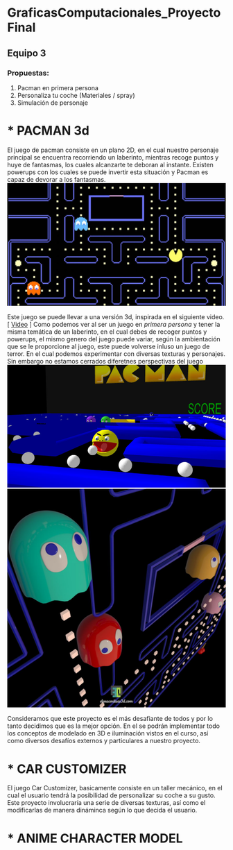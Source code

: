 # GraficasComputacionales_ProyectoFinal
## Equipo 3

### Propuestas: 
1. Pacman en primera persona 
1. Personaliza tu coche (Materiales / spray) 
1. Simulación de personaje 
  
# * PACMAN 3d

El juego de pacman consiste en un plano 2D, en el cual nuestro personaje principal se encuentra recorriendo un laberinto, mientras recoge puntos y huye de fantasmas, los cuales 
alcanzarte te deboran al instante. Existen powerups con los cuales se puede invertir esta situación y Pacman es capaz de devorar a los fantasmas. 
![Pacman 2D](/img/imgReadMe/pacman.jpeg)

Este juego se puede llevar a una versión 3d, inspirada en el siguiente video.  [ [Video](https://youtu.be/IujqngIEdb0) ]
Como podemos ver al ser un juego en _primera persona_ y tener la misma temática de un laberinto, en el cual debes de recoger puntos y powerups, el mismo genero del juego puede variar, según la ambientación que se le proporcione al juego, este puede volverse inluso un juego de terror. En el cual podemos experimentar con diversas texturas y personajes. 
Sin embargo no estamos cerrados diferetnes perspectivas del juego 
![Pacman3D](/img/imgReadMe/pacman3D.jpg)
![Pacman3D2](/img/imgReadMe/pacman3D2.jpg)

Consideramos que este proyecto es el más desafiante de todos y por lo tanto decidimos que es la mejor opción. 
En el se podrán implementar todo los conceptos de modelado en 3D e iluminación vistos en el curso, así como diversos desafíos externos y particulares a nuestro proyecto. 

# * CAR CUSTOMIZER

El juego Car Customizer, basicamente consiste en un taller mecánico, en el cual el usuario tendrá la posibilidad de personalizar su coche a su gusto. 
Este proyecto involucraría una serie de diversas texturas, así como el modificarlas de manera dináminca según lo que decida el usuario. 

# * ANIME CHARACTER MODEL



